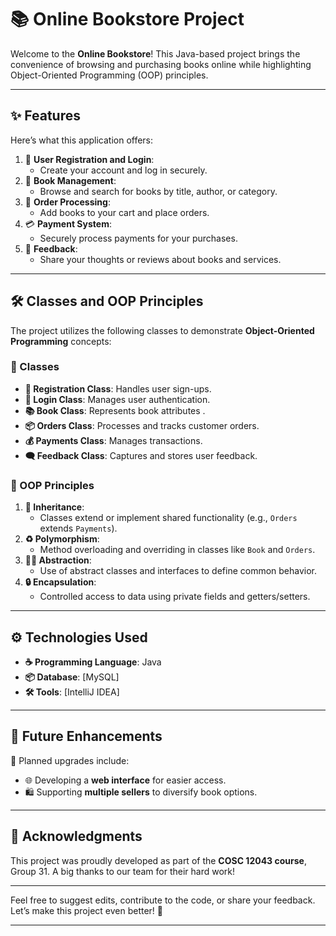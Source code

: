 
# 📚 Online Bookstore Project  

Welcome to the **Online Bookstore**! This Java-based project brings the convenience of browsing and purchasing books online while highlighting Object-Oriented Programming (OOP) principles.  

---

## ✨ Features  
Here’s what this application offers:  
1. 📝 **User Registration and Login**:  
   - Create your account and log in securely.  
2. 📖 **Book Management**:  
   - Browse and search for books by title, author, or category.  
3. 🛒 **Order Processing**:  
   - Add books to your cart and place orders.  
4. 💳 **Payment System**:  
   - Securely process payments for your purchases.  
5. 💬 **Feedback**:  
   - Share your thoughts or reviews about books and services.  

---

## 🛠️ Classes and OOP Principles  
The project utilizes the following classes to demonstrate **Object-Oriented Programming** concepts:  

### 📂 Classes  
- **👤 Registration Class**: Handles user sign-ups.  
- **🔑 Login Class**: Manages user authentication.  
- **📚 Book Class**: Represents book attributes .  
- **📦 Orders Class**: Processes and tracks customer orders.  
- **💰 Payments Class**: Manages transactions.  
- **🗨️ Feedback Class**: Captures and stores user feedback.  

### 🧩 OOP Principles  
1. **🔗 Inheritance**:  
   - Classes extend or implement shared functionality (e.g., `Orders` extends `Payments`).  
2. **♻️ Polymorphism**:  
   - Method overloading and overriding in classes like `Book` and `Orders`.  
3. **🕵️‍♂️ Abstraction**:  
   - Use of abstract classes and interfaces to define common behavior.  
4. **🔒 Encapsulation**:  
   - Controlled access to data using private fields and getters/setters.  

---

## ⚙️ Technologies Used  
- **☕ Programming Language**: Java  
- **📦 Database**: [MySQL]  
- **🛠️ Tools**: [IntelliJ IDEA]  

---


## 🌟 Future Enhancements  
🔮 Planned upgrades include:  
- 🌐 Developing a **web interface** for easier access.  
- 🛍️ Supporting **multiple sellers** to diversify book options.  

---

## 🙌 Acknowledgments  
This project was proudly developed as part of the **COSC 12043 course**, Group 31. A big thanks to our team for their hard work!  

---

Feel free to suggest edits, contribute to the code, or share your feedback. Let’s make this project even better! 🎉  

---

